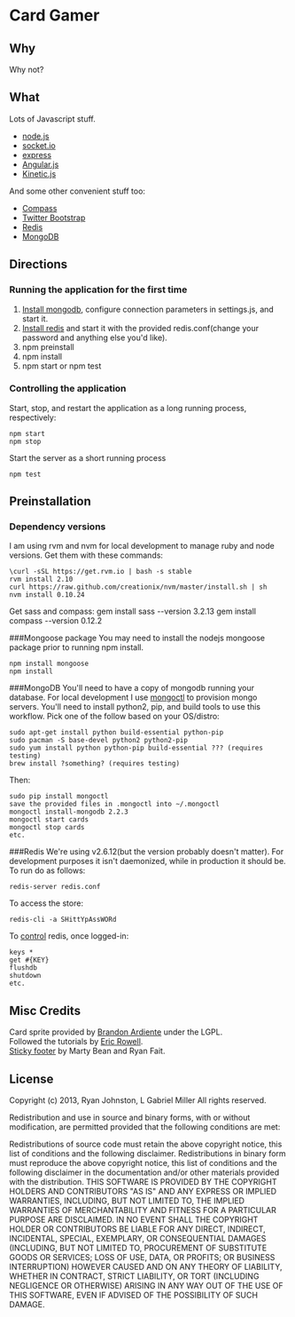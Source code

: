 # Card Gamer
## Why
Why not?
## What
Lots of Javascript stuff.
 * [node.js](http://www.nodejs.org)
 * [socket.io](http://www.socket.io)
 * [express](http://www.expressjs.com)
 * [Angular.js](http://angularjs.org)
 * [Kinetic.js](http://www.kineticjs.com/)

And some other convenient stuff too:
 * [Compass](http://www.compass-style.org/)
 * [Twitter Bootstrap](http://twitter.github.io/bootstrap)
 * [Redis](http://www.redis.io/)
 * [MongoDB](http://www.mongodb.org)

## Directions
### Running the application for the first time
1. [Install mongodb](#mongodb), configure connection parameters in settings.js, and start it.
2. [Install redis](#redis) and start it with the provided redis.conf(change your password and anything else you'd like).
3. npm preinstall
4. npm install
5. npm start or npm test

### Controlling the application
Start, stop, and restart the application as a long running process, respectively:

    npm start
    npm stop

Start the server as a short running process

    npm test

## Preinstallation
### Dependency versions
I am using rvm and nvm for local development to manage ruby and node versions. Get them with these commands:

    \curl -sSL https://get.rvm.io | bash -s stable
    rvm install 2.10
    curl https://raw.github.com/creationix/nvm/master/install.sh | sh
    nvm install 0.10.24

Get sass and compass:
    gem install sass --version 3.2.13
    gem install compass --version 0.12.2

###Mongoose package
You may need to install the nodejs mongoose package prior to running npm install.

    npm install mongoose
    npm install
    
###MongoDB
You'll need to have a copy of mongodb running your database. For local development I use [mongoctl](http://github.com/mongolab/mongoctl) to provision mongo servers. You'll need to install python2, pip, and build tools to use this workflow. Pick one of the follow based on your OS/distro:

    sudo apt-get install python build-essential python-pip
    sudo pacman -S base-devel python2 python2-pip
    sudo yum install python python-pip build-essential ??? (requires testing)
    brew install ?something? (requires testing)

Then:

    sudo pip install mongoctl
    save the provided files in .mongoctl into ~/.mongoctl
    mongoctl install-mongodb 2.2.3
    mongoctl start cards
    mongoctl stop cards
    etc.

###Redis
We're using v2.6.12(but the version probably doesn't matter). For development purposes it isn't daemonized, while in production it should be. To run do as follows:

    redis-server redis.conf

To access the store:

    redis-cli -a SHittYpAssWORd

To [control](http://redis.io/commands) redis, once logged-in:

    keys *
    get #{KEY}
    flushdb
    shutdown
    etc.

## Misc Credits
Card sprite provided by [Brandon Ardiente](http://ardisoft.net/svg-z-cards/) under the LGPL.  
Followed the tutorials by [Eric Rowell](http://www.html5canvastutorials.com/kineticjs/html5-canvas-events-tutorials-introduction-with-kineticjs/).  
[Sticky footer](http://twitter.github.io/bootstrap/examples/sticky-footer.html) by Marty Bean and Ryan Fait.

## License
Copyright (c) 2013, Ryan Johnston, L Gabriel Miller
All rights reserved.

Redistribution and use in source and binary forms, with or without modification, are permitted provided that the following conditions are met:

Redistributions of source code must retain the above copyright notice, this list of conditions and the following disclaimer.
Redistributions in binary form must reproduce the above copyright notice, this list of conditions and the following disclaimer in the documentation and/or other materials provided with the distribution.
THIS SOFTWARE IS PROVIDED BY THE COPYRIGHT HOLDERS AND CONTRIBUTORS "AS IS" AND ANY EXPRESS OR IMPLIED WARRANTIES, INCLUDING, BUT NOT LIMITED TO, THE IMPLIED WARRANTIES OF MERCHANTABILITY AND FITNESS FOR A PARTICULAR PURPOSE ARE DISCLAIMED. IN NO EVENT SHALL THE COPYRIGHT HOLDER OR CONTRIBUTORS BE LIABLE FOR ANY DIRECT, INDIRECT, INCIDENTAL, SPECIAL, EXEMPLARY, OR CONSEQUENTIAL DAMAGES (INCLUDING, BUT NOT LIMITED TO, PROCUREMENT OF SUBSTITUTE GOODS OR SERVICES; LOSS OF USE, DATA, OR PROFITS; OR BUSINESS INTERRUPTION) HOWEVER CAUSED AND ON ANY THEORY OF LIABILITY, WHETHER IN CONTRACT, STRICT LIABILITY, OR TORT (INCLUDING NEGLIGENCE OR OTHERWISE) ARISING IN ANY WAY OUT OF THE USE OF THIS SOFTWARE, EVEN IF ADVISED OF THE POSSIBILITY OF SUCH DAMAGE.
